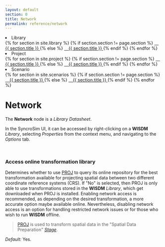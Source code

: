 ```yaml
---
layout: default
section: 0
title: Network
permalink: reference/network
---
```


<!--- Sidebar Navigation Menu --->
<div class="sidenav">
    <li>Library</li>
    {% for section in site.library %}
        {% if section.section != page.section %}
            <a href="{{site.baseurl}}{{ section.url }}"> &emsp;{{ section.title }} </a>
        {% else %}
            <a class="selected" href="{{site.baseurl}}{{ section.url }}"> &emsp;{{ section.title }} </a>
        {% endif %}
    {% endfor %}
    <li>Project</li>
    {% for section in site.project %}
        {% if section.section != page.section %}
            <a href="{{site.baseurl}}{{ section.url }}"> &emsp;{{ section.title }} </a>
        {% else %}
            <a class="selected" href="{{site.baseurl}}{{ section.url }}"> &emsp;{{ section.title }} </a>
        {% endif %}
    {% endfor %}
    <li>Scenario</li>
    {% for section in site.scenarios %}
        {% if section.section != page.section %}
            <a href="{{site.baseurl}}{{ section.url }}"> &emsp;{{ section.title }} </a>
        {% else %}
            <a class="selected" href="{{site.baseurl}}{{ section.url }}"> &emsp;{{ section.title }} </a>
        {% endif %}
    {% endfor %}
</div>

# **Network**

The **Network** node is a *Library Datasheet*.

In the SyncroSim UI, it can be accessed by right-clicking on a **WISDM** *Library*, selecting *Properties* from the context menu, and navigating to the *Options* tab.

<br>

### **Access online transformation library**
Determines whether to use [PROJ](https://proj.org/en/9.3/) to query its online repository for the best transformation available for projecting spatial data between two different coordinate reference systems (CRS). If "No" is selected, then PROJ is only able to use transformations stored in the **WISDM** *Library*, which get downloaded when PROJ is installed. Enabling network access is recommended, as depending on the desired transformation, a more accurate option maybe available online. Nevertheless, disabling network access is an option for handling restricted network issues or for those who wish to run **WISDM** offline.

> [PROJ](https://proj.org/en/9.3/) is used to transform spatial data in the "Spatial Data Preparation" [*Stage*](general#heading02).  

<div class=indentation> 
    <i>Default:</i> Yes.
</div>

<br>